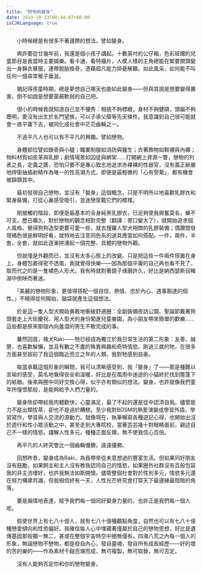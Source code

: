 ```yaml
---
title: "戀物與變身"
date: 2019-10-23T00:44:07+08:00
isCJKLanguage: true
---
```


　　小時候總是有很多不著邊際的想法。譬如變身。

　　興許要從廿幾年前，我還是個小孩子講起。十數英吋的公仔箱，色彩斑爛的兒童節目是我當時主要娛樂。看卡通，看特攝片，人模人樣的主角總能在緊要關頭變出一身錦衣華服，連帶脫胎換骨，憑藉超凡能力排憂解難。如此風采，如何能不叫任何一個尋常稚子垂涎。

　　猶記得孩童時期，總是夢想自己哪天也能如此變身——但與其說是想要變得厲害，倒不如說是想要蒙蔽軟弱的自己吧。

　　很小的時候我就知道自己並不優秀：相貌不夠標緻，身材不夠健碩，頭腦不夠聰明，更沒有出生於名門望族，可以子承父蔭等先天條件。我意識到自己很可能就會一直平庸下去，被同化成社會中茫茫齒輪之一。

　　不過平凡人也可以有不平凡的興趣。譬如戀物。

　　身體部位譬如鎖骨與小腿；職業制服如消防與醫生；衣著飾物如鞋襪與內褲；物料材質如皮革與乳膠；劇情場景如囚徒與綁架……打開網上資源一瞥，戀物的列表之長，定義之廣，恐怕只要不是專心致志地追求赤裸裸的性器官，沒有義正辭嚴地捍衛抽插射精作為唯一的性高潮方式，即便是最輕微的「心有旁騖」，都有機會被歸類其中。

　　最初發現自己戀物，並沒有「變身」這個概念，只是不明所以地喜歡乳膠衣和緊身裝備，打從心裏感受吸引，並迷戀穿戴它們的模樣。

　　剛接觸的階段，即便是最基本的全身純黑乳膠衣，已足夠使我興奮莫名，樂不可支。歷日曠久，對於戀物的觀念相對完整（翻譯：胃口變大了），就開始追求個人風格。覺得狗狗造型更要可愛一些，就去搜羅人型犬相關的乳膠裝備；偶爾間發現橘色很是鮮明好看，就特地去注意同色系的道具應當如何搭配。一件，兩件，半套，全套，就如此逐漸拼湊起一個完整、具體的戀物外觀。

　　但就僅是外觀而已，並沒有太多心態上的改變。只是把這些一件兩件搭置在身上，身體包裹得密不透風，我就覺得快樂——因為那個平庸的自己再也看不見了，取而代之的是一隻橘色人形犬。我有時就對著鏡子琢磨許久，好比是納西瑟斯目睹湖中倒映而著迷。

　　「美麗的戀物形象，更值得搭配一個自信、熱情、忠於內心、遇事豁達的個性。」不曉得從何開始，腦袋就產生這個想法。

　　於是這一隻人型犬開始勇敢地衝破舒適圈：全副裝備夜訪公園、聖誕節戴著狗頭套走上大街慶祝、用人型犬的身份闖進兒童樂園，為小朋友帶來簡單的歡樂……這些都是原來那個內向羞澀的男生不敢完成的事。

　　驀然回首，橘犬Raki——牠已經成為獨立於我日常生活的第二形象：友善、誠懇，也喜歡躲懶，並且有數之不盡的殊異興趣和奇特情慾。剛過三歲的牠，在很多方面甚至超前了我這個臨近而立之年的人類。我對牠感到自豪。

　　每當承載這個形象的瞬間，我可以清晰感受到，我「變身」了——那是種難以言喻的感受，莫名地覺得安全和溫暖，好比是在風雨中迷途的小貓終於找到簷蓬下的紙箱。後來與圈中同好交換心得，似乎亦有類似的想法。變身，也許就像我們童年所憧憬那般，是能夠給予人們力量的。

　　變身除卻帶給我肉體歡快，心靈滿足，最了不起的還是從中認清自我。儘管能力不是出類拔萃，卻也不是過於糟糕。至少我對BDSM的熱愛演變成學習外語，學習寫作，學習與人交流的源動力。就像現在，執筆暢寫各種遊記心得，也開始出沒於遊行和性小眾活動之中，甚至走到大專院校，當著芸芸幾十對眼睛面前，親述自己不一樣的情慾，講解人性多元。種種正面反饋，無不使我信心百倍。

　　再平凡的人終究會比一個齒輪優勝。遠遠優勝。

　　回想昨昔，變身成為Raki，為我帶來從未意想過的豐富生活。但如果同好朋友沒有鼓勵，如果飼主和主人沒有教我認同自己的情慾，如果圈外社群沒有百般包容我的非主流嗜好，也許我無法如斯開懷。儘管整個社會對於性別多元，情慾多元還在努力構建共識，但我相信終有一天，人性光芒終究會打穿天下最邊緣最陰暗的角落。

　　要是煽情地表達，賦予我們每一個同好變身力量的，也許正是我們每一個人呢。

　　假使世界上有七八十億人，就有七八十億種觀點角度，自然也可以有七八十億種戀愛傾向和性慾偏好。我確信每人心中埋藏著僅屬於自己的戀物思想，好比是遺傳基因那般獨一無二，甚或在整個宇宙時空中絕無僅有。四海八荒之內每一個人的形象，無論戀物不戀物，都是發自內心，發自靈魂，發自所有成長經歷——好的壞的苦的樂的——作為素材千鎚百煉而成，無可複製，無可取替，無可否定。

　　沒有人能夠否定你和你的戀物變身。
